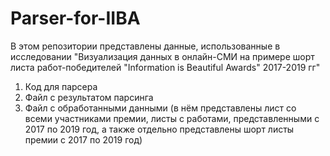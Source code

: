 # Parser-for-IIBA

В этом репозитории представлены данные, использованные в исследовании "Визуализация данных в онлайн-СМИ на примере шорт листа работ-победителей "Information is Beautiful Awards" 2017-2019 гг"
1) Код для парсера
2) Файл с результатом парсинга
3) Файл с обработанными данными (в нём представлены лист со всеми участниками премии, листы с работами, представленными с 2017 по 2019 год, а также отдельно представлены шорт листы премии с 2017 по 2019 год)
